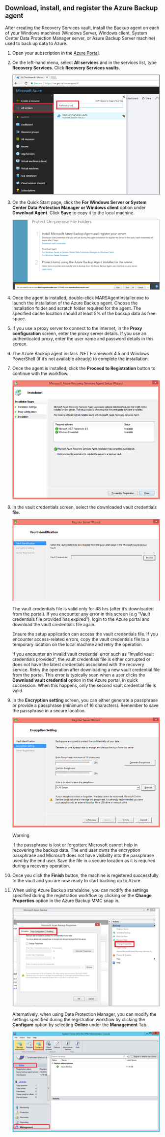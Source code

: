 ## Download, install, and register the Azure Backup agent
After creating the Recovery Services vault, install the Backup agent on each of your Windows machines (Windows Server, Windows client, System Center Data Protection Manager server, or Azure Backup Server machine) used to back up data to Azure.

1. Open your subscription in the [Azure Portal](https://portal.azure.cn/).
2. On the left-hand menu, select **All services** and in the services list, type **Recovery Services**. Click **Recovery Services vaults**.

   ![open Recovery Services vault](../articles/backup/media/tutorial-backup-windows-server-to-azure/full-browser-open-rs-vault_2.png)
3. On the Quick Start page, click the **For Windows Server or System Center Data Protection Manager or Windows client** option under **Download Agent**. Click **Save** to copy it to the local machine.
   
    ![Save agent](./media/backup-install-agent/agent.png)
4. Once the agent is installed, double-click MARSAgentInstaller.exe to launch the installation of the Azure Backup agent. Choose the installation folder and scratch folder required for the agent. The specified cache location should at least 5% of the backup data as free space.
5. If you use a proxy server to connect to the internet, in the **Proxy configuration** screen, enter the proxy server details. If you use an authenticated proxy, enter the user name and password details in this screen.
6. The Azure Backup agent installs .NET Framework 4.5 and Windows PowerShell (if it’s not available already) to complete the installation.
7. Once the agent is installed, click the **Proceed to Registration** button to continue with the workflow.
   
   ![Register](./media/backup-install-agent/register.png)
8. In the vault credentials screen, select the downloaded vault credentials file.
   
    ![Vault credentials](./media/backup-install-agent/vc.png)
   
    The vault credentials file is valid only for 48 hrs (after it’s downloaded from the portal). If you encounter any error in this screen (e.g “Vault credentials file provided has expired”), login to the Azure portal and download the vault credentials file again.
   
    Ensure the setup application can access the vault credentials file. If you encounter access-related errors, copy the vault credentials file to a temporary location on the local machine and retry the operation.
   
    If you encounter an invalid vault credential error such as “Invalid vault credentials provided", the vault credentials file is either corrupted or does not have the latest credentials associated with the recovery service. Retry the operation after downloading a new vault credential file from the portal. This error is typically seen when a user clicks the **Download vault credential** option in the Azure portal, in quick succession. When this happens, only the second vault credential file is valid.
9. In the **Encryption setting** screen, you can either generate a passphrase or provide a passphrase (minimum of 16 characters). Remember to save the passphrase in a secure location.
   
    ![Encryption](./media/backup-install-agent/encryption.png)
   
   > [!WARNING]
   > If the passphrase is lost or forgotten; Microsoft cannot help in recovering the backup data. The end user owns the encryption passphrase and Microsoft does not have visibility into the passphrase used by the end user. Save the file in a secure location as it is required during a recovery operation.
   > 
   > 
10. Once you click the **Finish** button, the machine is registered successfully to the vault and you are now ready to start backing up to Azure.
11. When using Azure Backup standalone, you can modify the settings specified during the registration workflow by clicking on the **Change Properties** option in the Azure Backup MMC snap in.
    
    ![Change Properties](./media/backup-install-agent/change.png)
    
    Alternatively, when using Data Protection Manager, you can modify the settings specified  during the registration workflow by clicking the **Configure** option by selecting **Online** under the **Management** Tab.
    
    ![Configure Azure Backup](./media/backup-install-agent/configure.png)


<!-- ms.date: 02/08/2018 -->